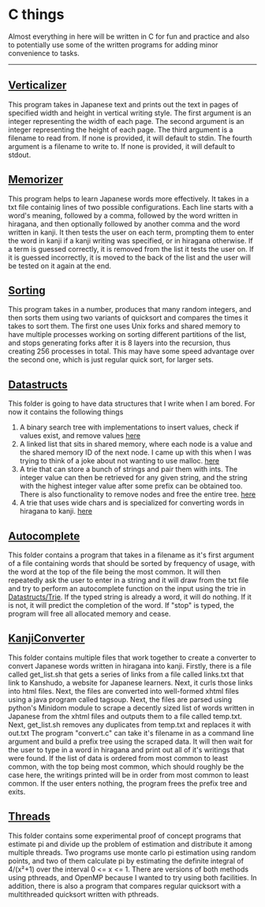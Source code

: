 # C things

<p>Almost everything in here will be written in C for fun and practice and also to potentially use some of the written programs for adding minor convenience to tasks.</p>

---
## <a href="Verticalizer/">Verticalizer</a>
<p>This program takes in Japanese text and prints out the text in pages of specified width and height in vertical writing style. The first argument is an integer representing the width of each page. The second argument is an integer representing the height of each page. The third argument is a filename to read from. If none is provided, it will default to stdin. The fourth argument is a filename to write to. If none is provided, it will default to stdout.</p>

## <a href="Memorizer/">Memorizer</a>
<p>This program helps to learn Japanese words more effectively. It takes in a txt file containig lines of two possible configurations. Each line starts with a word's meaning, followed by a comma, followed by the word written in hiragana, and then optionally followed by another comma and the word written in kanji. It then tests the user on each term, prompting them to enter the word in kanji if a kanji writing was specified, or in hiragana otherwise. If a term is guessed correctly, it is removed from the list it tests the user on. If it is guessed incorrectly, it is moved to the back of the list and the user will be tested on it again at the end.</p>

## <a href="Sorting/">Sorting</a>
<p>This program takes in a number, produces that many random integers, and then sorts them using two variants of quicksort and compares the times it takes to sort them. The first one uses Unix forks and shared memory to have multiple processes working on sorting different partitions of the list, and stops generating forks after it is 8 layers into the recursion, thus creating 256 processes in total. This may have some speed advantage over the second one, which is just regular quick sort, for larger sets.</p>

## <a href="Datastructs/">Datastructs</a>
<p>This folder is going to have data structures that I write when I am bored. For now it contains the following things
<ol>
    <li>A binary search tree with implementations to insert values, check if values exist, and remove values <a href="Datastructs/BST"> here</a></li>
    <li>A linked list that sits in shared memory, where each node is a value and the shared memory ID of the next node. I came up with this when I was trying to think of a joke about not wanting to use malloc. <a href="Datastructs/SharedLinkedLists"> here</a></li>
    <li>A trie that can store a bunch of strings and pair them with ints. The integer value can then be retrieved for any given string, and the string with the highest integer value after some prefix can be obtained too. There is also functionality to remove nodes and free the entire tree. <a href="Datastructs/Trie">here</a></li>
    <li>A trie that uses wide chars and is specialized for converting words in hiragana to kanji. <a href="Datastructs/Trie">here</a></li>
</ol>
</p>

## <a href="Autocomplete/">Autocomplete</a>
<p>This folder contains a program that takes in a filename as it's first argument of a file containing words that should be sorted by frequency of usage, with the word at the top of the file being the most common. It will then repeatedly ask the user to enter in a string and it will draw from the txt file and try to perform an autocomplete function on the input using the trie in <a href="Datastructs/Trie">Datastructs/Trie</a>. If the typed string is already a word, it will do nothing. If it is not, it will predict the completion of the word. If "stop" is typed, the program will free all allocated memory and cease.
</p>

## <a href="KanjiConverter/">KanjiConverter</a>
<p>This folder contains multiple files that work together to create a converter to convert Japanese words written in hiragana into kanji. Firstly, there is a file called get_list.sh that gets a series of links from a file called links.txt that link to Kanshudo, a website for Japanese learners. Next, it curls those links into html files. Next, the files are converted into well-formed xhtml files using a java program called tagsoup. Next, the files are parsed using python's Minidom module to scrape a decently sized list of words written in Japanese from the xhtml files and outputs them to a file called temp.txt. Next, get_list.sh removes any duplicates from temp.txt and replaces it with out.txt The program "convert.c" can take it's filename in as a command line argument and build a prefix tree using the scraped data. It will then wait for the user to type in a word in hiragana and print out all of it's writings that were found. If the list of data is ordered from most common to least common, with the top being most common, which should roughly be the case here, the writings printed will be in order from most common to least common. If the user enters nothing, the program frees the prefix tree and exits.
</p>

## <a href="Threads/">Threads</a>
<p>This folder contains some experimental proof of concept programs that estimate pi and divide up the problem of estimation and distribute it among multiple threads. Two programs use monte carlo pi estimation using random points, and two of them calculate pi by estimating the definite integral of 4/(x²+1) over the interval 0 <= x <= 1. There are versions of both methods using pthreads, and OpenMP because I wanted to try using both facilities. In addition, there is also a program that compares regular quicksort with a multithreaded quicksort written with pthreads.
</p>


